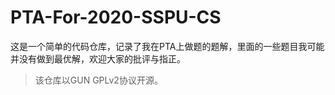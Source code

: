 # PTA-For-2020-SSPU-CS

这是一个简单的代码仓库，记录了我在PTA上做题的题解，里面的一些题目我可能并没有做到最优解，欢迎大家的批评与指正。

> 该仓库以GUN GPLv2协议开源。
